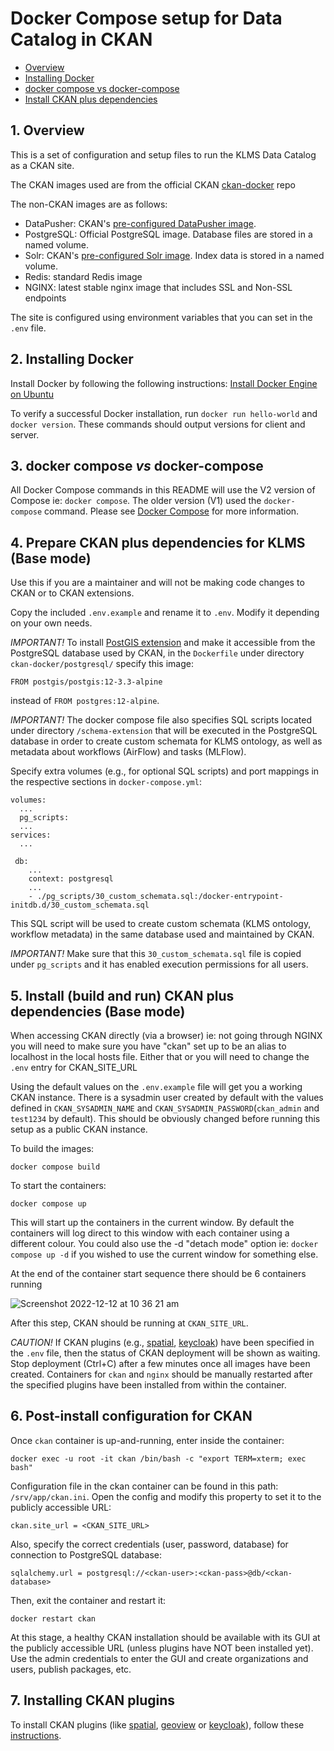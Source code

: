 # Docker Compose setup for Data Catalog in CKAN


* [Overview](#overview)
* [Installing Docker](#installing-docker)
* [docker compose vs docker-compose](#docker-compose-vs-docker-compose)
* [Install CKAN plus dependencies](#install-ckan-plus-dependencies)


## 1.  Overview

This is a set of configuration and setup files to run the KLMS Data Catalog as a CKAN site.

The CKAN images used are from the official CKAN [ckan-docker](https://github.com/ckan/ckan-docker-base) repo

The non-CKAN images are as follows:

* DataPusher: CKAN's [pre-configured DataPusher image](https://github.com/ckan/ckan-base/tree/main/datapusher).
* PostgreSQL: Official PostgreSQL image. Database files are stored in a named volume.
* Solr: CKAN's [pre-configured Solr image](https://github.com/ckan/ckan-solr). Index data is stored in a named volume.
* Redis: standard Redis image
* NGINX: latest stable nginx image that includes SSL and Non-SSL endpoints

The site is configured using environment variables that you can set in the `.env` file.

## 2.  Installing Docker

Install Docker by following the following instructions: [Install Docker Engine on Ubuntu](https://docs.docker.com/engine/install/ubuntu/)

To verify a successful Docker installation, run `docker run hello-world` and `docker version`. These commands should output 
versions for client and server.

## 3.  docker compose *vs* docker-compose

All Docker Compose commands in this README will use the V2 version of Compose ie: `docker compose`. The older version (V1) 
used the `docker-compose` command. Please see [Docker Compose](https://docs.docker.com/compose/compose-v2/) for
more information.

## 4.  Prepare CKAN plus dependencies for KLMS (Base mode)

Use this if you are a maintainer and will not be making code changes to CKAN or to CKAN extensions.

Copy the included `.env.example` and rename it to `.env`. Modify it depending on your own needs.

*IMPORTANT!* To install [PostGIS extension](https://postgis.net/) and make it accessible from the PostgreSQL database used by CKAN, in the `Dockerfile` under directory `ckan-docker/postgresql/` specify this image:

`FROM postgis/postgis:12-3.3-alpine`

instead of `FROM postgres:12-alpine`.

*IMPORTANT!* The docker compose file also specifies SQL scripts located under directory `/schema-extension` that will be executed in the PostgreSQL database in order to create custom schemata for KLMS ontology, as well as metadata about workflows (AirFlow) and tasks (MLFlow).

Specify extra volumes (e.g., for optional SQL scripts) and port mappings in the respective sections in `docker-compose.yml`:

	volumes:
	  ...
	  pg_scripts:
	  ...
	services:
	  ...
	
	 db:
		...
	  	context: postgresql
	  	...
	  	- ./pg_scripts/30_custom_schemata.sql:/docker-entrypoint-initdb.d/30_custom_schemata.sql


This SQL script will be used to create custom schemata (KLMS ontology, workflow metadata) in the same database used and maintained by CKAN.

*IMPORTANT!* Make sure that this `30_custom_schemata.sql` file is copied under `pg_scripts` and it has enabled execution permissions for all users. 


## 5.  Install (build and run) CKAN plus dependencies (Base mode)

When accessing CKAN directly (via a browser) ie: not going through NGINX you will need to make sure you have "ckan" set up
to be an alias to localhost in the local hosts file. Either that or you will need to change the `.env` entry for CKAN_SITE_URL

Using the default values on the `.env.example` file will get you a working CKAN instance. There is a sysadmin user created by default with the values defined in `CKAN_SYSADMIN_NAME` and `CKAN_SYSADMIN_PASSWORD`(`ckan_admin` and `test1234` by default). This should be obviously changed before running this setup as a public CKAN instance.

To build the images:

	docker compose build

To start the containers:

	docker compose up

This will start up the containers in the current window. By default the containers will log direct to this window with each container
using a different colour. You could also use the -d "detach mode" option ie: `docker compose up -d` if you wished to use the current 
window for something else.

At the end of the container start sequence there should be 6 containers running

![Screenshot 2022-12-12 at 10 36 21 am](https://user-images.githubusercontent.com/54408245/207012236-f9571baa-4d99-4ffe-bd93-30b11c4829e0.png)

After this step, CKAN should be running at `CKAN_SITE_URL`.

*CAUTION!* If CKAN plugins (e.g., [spatial](https://github.com/ckan/ckanext-spatial), [keycloak](https://github.com/keitaroinc/ckanext-keycloak)) have been specified in the `.env` file, then the status of CKAN deployment will be shown as waiting. Stop deployment (Ctrl+C) after a few minutes once all images have been created. Containers for `ckan` and `nginx` should be manually restarted after the specified plugins have been installed from within the container.

## 6.  Post-install configuration for CKAN

Once `ckan` container is up-and-running, enter inside the container:

	docker exec -u root -it ckan /bin/bash -c "export TERM=xterm; exec bash"

Configuration file in the ckan container can be found in this path: `/srv/app/ckan.ini`. Open the config and modify this property to set it to the publicly accessible URL:

	ckan.site_url = <CKAN_SITE_URL>

Also, specify the correct credentials (user, password, database) for connection to PostgreSQL database:

	sqlalchemy.url = postgresql://<ckan-user>:<ckan-pass>@db/<ckan-database>

Then, exit the container and restart it:

	docker restart ckan

At this stage, a healthy CKAN installation should be available with its GUI at the publicly accessible URL (unless plugins have NOT been installed yet). Use the admin credentials to enter the GUI and create organizations and users, publish packages, etc.

## 7.  Installing CKAN plugins

To install CKAN plugins (like [spatial](https://github.com/ckan/ckanext-spatial), [geoview](https://github.com/ckan/ckanext-geoview) or [keycloak](https://github.com/keitaroinc/ckanext-keycloak)), follow these [instructions](https://docs.ckan.org/en/2.9/maintaining/installing/install-from-docker-compose.html#add-extensions).
